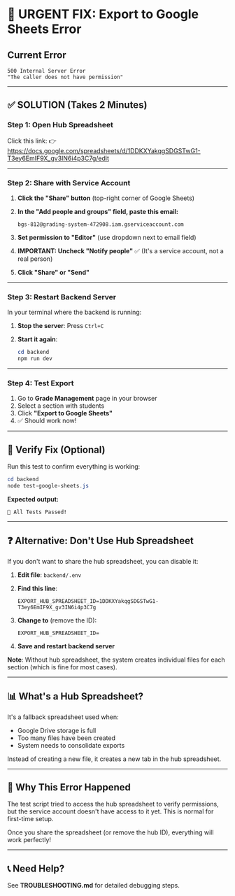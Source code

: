 # 🚨 URGENT FIX: Export to Google Sheets Error

## Current Error
```
500 Internal Server Error
"The caller does not have permission"
```

---

## ✅ SOLUTION (Takes 2 Minutes)

### Step 1: Open Hub Spreadsheet

Click this link:
👉 https://docs.google.com/spreadsheets/d/1DDKXYakqgSDGSTwG1-T3ey6EmIF9X_gv3IN6i4p3C7g/edit

---

### Step 2: Share with Service Account

1. **Click the "Share" button** (top-right corner of Google Sheets)

2. **In the "Add people and groups" field, paste this email:**
   ```
   bgs-812@grading-system-472908.iam.gserviceaccount.com
   ```

3. **Set permission to "Editor"** (use dropdown next to email field)

4. **IMPORTANT: Uncheck "Notify people"** ✅
   (It's a service account, not a real person)

5. **Click "Share" or "Send"**

---

### Step 3: Restart Backend Server

In your terminal where the backend is running:

1. **Stop the server**: Press `Ctrl+C`

2. **Start it again**:
   ```powershell
   cd backend
   npm run dev
   ```

---

### Step 4: Test Export

1. Go to **Grade Management** page in your browser
2. Select a section with students
3. Click **"Export to Google Sheets"**
4. ✅ Should work now!

---

## 🧪 Verify Fix (Optional)

Run this test to confirm everything is working:

```powershell
cd backend
node test-google-sheets.js
```

**Expected output:**
```
🎉 All Tests Passed!
```

---

## ❓ Alternative: Don't Use Hub Spreadsheet

If you don't want to share the hub spreadsheet, you can disable it:

1. **Edit file**: `backend/.env`

2. **Find this line**:
   ```env
   EXPORT_HUB_SPREADSHEET_ID=1DDKXYakqgSDGSTwG1-T3ey6EmIF9X_gv3IN6i4p3C7g
   ```

3. **Change to** (remove the ID):
   ```env
   EXPORT_HUB_SPREADSHEET_ID=
   ```

4. **Save and restart backend server**

**Note**: Without hub spreadsheet, the system creates individual files for each section (which is fine for most cases).

---

## 📊 What's a Hub Spreadsheet?

It's a fallback spreadsheet used when:
- Google Drive storage is full
- Too many files have been created
- System needs to consolidate exports

Instead of creating a new file, it creates a new tab in the hub spreadsheet.

---

## 🎯 Why This Error Happened

The test script tried to access the hub spreadsheet to verify permissions, but the service account doesn't have access to it yet. This is normal for first-time setup.

Once you share the spreadsheet (or remove the hub ID), everything will work perfectly!

---

## 📞 Need Help?

See **TROUBLESHOOTING.md** for detailed debugging steps.
